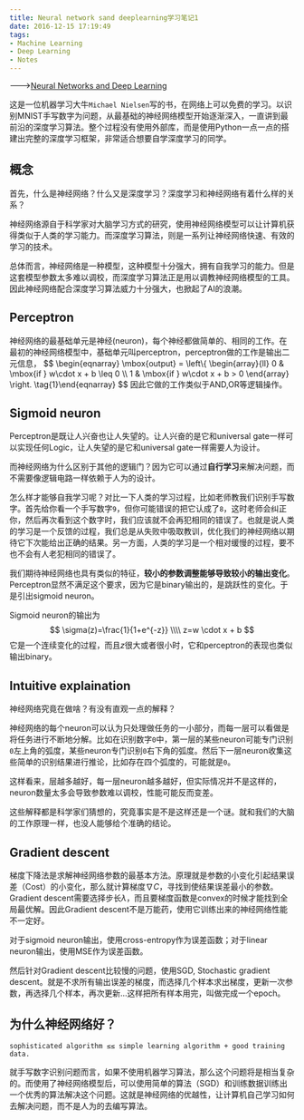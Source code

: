 ```yaml
---
title: Neural network sand deeplearning学习笔记1
date: 2016-12-15 17:19:49
tags:
- Machine Learning
- Deep Learning
- Notes
---
```


--->[Neural Networks and Deep Learning](http://neuralnetworksanddeeplearning.com/)

这是一位机器学习大牛`Michael Nielsen`写的书，在网络上可以免费的学习。以识别MNIST手写数字为问题，从最基础的神经网络模型开始逐渐深入，一直讲到最前沿的深度学习算法。整个过程没有使用外部库，而是使用Python一点一点的搭建出完整的深度学习框架，非常适合想要自学深度学习的同学。

<!-- more -->

## 概念
首先，什么是神经网络？什么又是深度学习？深度学习和神经网络有着什么样的关系？

神经网络源自于科学家对大脑学习方式的研究，使用神经网络模型可以让计算机获得类似于人类的学习能力。而深度学习算法，则是一系列让神经网络快速、有效的学习的技术。

总体而言，神经网络是一种模型，这种模型十分强大，拥有自我学习的能力。但是这套模型参数太多难以调校，而深度学习算法正是用以调教神经网络模型的工具。因此神经网络配合深度学习算法威力十分强大，也掀起了AI的浪潮。

## Perceptron
神经网络的最基础单元是神经(neuron)，每个神经都做简单的、相同的工作。在最初的神经网络模型中，基础单元叫perceptron，perceptron做的工作是输出二元信息，
$$
\begin{eqnarray}
  \mbox{output} = \left\\{ 
    \begin{array}{ll} 
      0 & \mbox{if } w\cdot x + b \leq 0 \\\\
      1 & \mbox{if } w\cdot x + b > 0
    \end{array}
  \right.
\tag{1}\end{eqnarray}
$$
因此它做的工作类似于AND,OR等逻辑操作。

## Sigmoid neuron
Perceptron是既让人兴奋也让人失望的。让人兴奋的是它和universal gate一样可以实现任何Logic，让人失望的是它和universal gate一样需要人为设计。

而神经网络为什么区别于其他的逻辑门？因为它可以通过**自行学习**来解决问题，而不需要像逻辑电路一样依赖于人为的设计。

怎么样才能够自我学习呢？对比一下人类的学习过程，比如老师教我们识别手写数字。首先给你看一个手写数字`9`，但你可能错误的把它认成了`8`，这时老师会纠正你，然后再次看到这个数字时，我们应该就不会再犯相同的错误了。也就是说人类的学习是一个反馈的过程，我们总是从失败中吸取教训，优化我们的神经网络以期待它下次能给出正确的结果。另一方面，人类的学习是一个相对缓慢的过程，要不也不会有人老犯相同的错误了。

我们期待神经网络也具有类似的特征，**较小的参数调整能够导致较小的输出变化**。Perceptron显然不满足这个要求，因为它是binary输出的，是跳跃性的变化。于是引出sigmoid neuron。

Sigmoid neuron的输出为
$$
\sigma(z)=\frac{1}{1+e^{-z}} \\\\
z=w \cdot x + b
$$
它是一个连续变化的过程，而且$z$很大或者很小时，它和perceptron的表现也类似输出binary。

## Intuitive explaination
神经网络究竟在做啥？有没有直观一点的解释？

神经网络的每个neuron可以认为只处理做任务的一小部分，而每一层可以看做是将任务进行不断地分解。比如在识别数字`0`中，第一层的某些neuron可能专门识别`0`左上角的弧度，某些neuron专门识别`0`右下角的弧度。然后下一层neuron收集这些简单的识别结果进行推论，比如存在四个弧度的，可能就是`0`。

这样看来，层越多越好，每一层neuron越多越好，但实际情况并不是这样的，neuron数量太多会导致参数难以调校，性能可能反而变差。

这些解释都是科学家们猜想的，究竟事实是不是这样还是一个谜。就和我们的大脑的工作原理一样，也没人能够给个准确的结论。

## Gradient descent
梯度下降法是求解神经网络参数的最基本方法。原理就是参数的小变化引起结果误差（Cost）的小变化，那么就计算梯度$\nabla C$，寻找到使结果误差最小的参数。Gradient descent需要选择步长$\lambda$，而且要梯度函数是convex的时候才能找到全局最优解。因此Gradient descent不是万能药，使用它训练出来的神经网络性能不一定好。

对于sigmoid neuron输出，使用cross-entropy作为误差函数；对于linear neuron输出，使用MSE作为误差函数。

然后针对Gradient descent比较慢的问题，使用SGD, Stochastic gradient descent。就是不求所有输出误差的梯度，而选择几个样本求出梯度，更新一次参数，再选择几个样本，再次更新...这样把所有样本用完，叫做完成一个epoch。

## 为什么神经网络好？
`sophisticated algorithm ≤≤ simple learning algorithm + good training data.`

就手写数字识别问题而言，如果不使用机器学习算法，那么这个问题将是相当复杂的。而使用了神经网络模型后，可以使用简单的算法（SGD）和训练数据训练出一个优秀的算法解决这个问题。这就是神经网络的优越性，让计算机自己学习如何去解决问题，而不是人为的去编写算法。